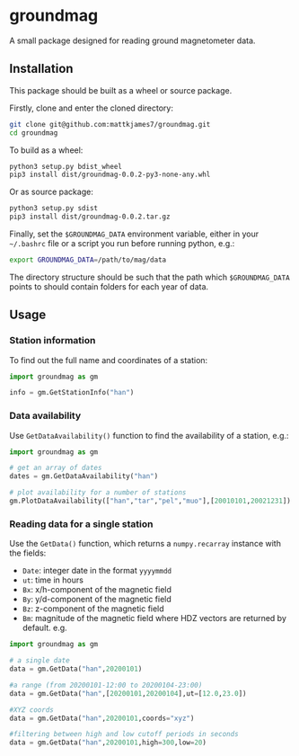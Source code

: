 # groundmag
A small package designed for reading ground magnetometer data.

## Installation

This package should be built as a wheel or source package.

Firstly, clone and enter the cloned directory:

```bash
git clone git@github.com:mattkjames7/groundmag.git
cd groundmag
```

To build as a wheel:

```bash
python3 setup.py bdist_wheel
pip3 install dist/groundmag-0.0.2-py3-none-any.whl
```

Or as source package:
```bash
python3 setup.py sdist
pip3 install dist/groundmag-0.0.2.tar.gz
```

Finally, set the `$GROUNDMAG_DATA` environment variable, either in your 
`~/.bashrc` file or a script you run before running python, e.g.:
```bash
export GROUNDMAG_DATA=/path/to/mag/data
```
The directory structure should be such that the path which `$GROUNDMAG_DATA`
points to should contain folders for each year of data.

## Usage

### Station information

To find out the full name and coordinates of a station:
```python
import groundmag as gm

info = gm.GetStationInfo("han")
```

### Data availability

Use `GetDataAvailability()` function to find the availability of a station, 
e.g.:

```python
import groundmag as gm

# get an array of dates
dates = gm.GetDataAvailability("han")

# plot availability for a number of stations
gm.PlotDataAvailability(["han","tar","pel","muo"],[20010101,20021231])
```

### Reading data for a single station

Use the `GetData()` function, which returns a `numpy.recarray` instance with 
the fields:
 - `Date`: integer date in the format `yyyymmdd`
 - `ut`: time in hours
 - `Bx`: x/h-component of the magnetic field
 - `By`: y/d-component of the magnetic field
 - `Bz`: z-component of the magnetic field
 - `Bm`: magnitude of the magnetic field
where HDZ vectors are returned by default.
e.g.
```python
import groundmag as gm

# a single date
data = gm.GetData("han",20200101)

#a range (from 20200101-12:00 to 20200104-23:00)
data = gm.GetData("han",[20200101,20200104],ut=[12.0,23.0])

#XYZ coords
data = gm.GetData("han",20200101,coords="xyz")

#filtering between high and low cutoff periods in seconds
data = gm.GetData("han",20200101,high=300,low=20)
```

